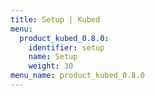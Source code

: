 ```yaml
---
title: Setup | Kubed
menu:
  product_kubed_0.8.0:
    identifier: setup
    name: Setup
    weight: 30
menu_name: product_kubed_0.8.0
---
```

